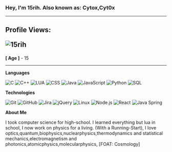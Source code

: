 ### Hey, I'm 15rih. Also known as: Cytox,Cyt0x

------------------------------------------------------------------------------------------

## Profile Views: <p align="left"> <img src="https://komarev.com/ghpvc/?username=15rih&label=Profile%20views&color=0e75b6&style=flat" alt="15rih" /> </p>

**[ Age ]** - 15

------------------------------------------------------------------------------------------

**Languages**

![C](https://img.shields.io/badge/-C-000000?style=flat&logo=C)
![C++](https://img.shields.io/badge/-C++-000000?style=flat&logo=C%2B%2B&logoColor=00599C)
![LUA](https://img.shields.io/badge/-Lua-000000?style=flat&logo=L%2B%2B&logoColor=00599C)
![CSS](https://img.shields.io/badge/-CSS-000000?style=flat&logo=CSS)
![Java](https://img.shields.io/badge/-Java-000000?style=flat&logo=Java&logoColor=007396)
![JavaScript](https://img.shields.io/badge/-JavaScript-000000?style=flat&logo=javascript)
![Python](https://img.shields.io/badge/-Python-000000?style=flat&logo=python)
![SQL](https://img.shields.io/badge/-SQL-000000?style=flat&logo=MySQL)

**Technologies**

![Git](https://img.shields.io/badge/-Git-000000?style=flat&logo=git&logoColor=F05032)
![GitHub](https://img.shields.io/badge/-GitHub-000000?style=flat&logo=github&logoColor=FFFFFF)
![Jira](https://img.shields.io/badge/-Jira-000000?style=flat&logo=jira-software&logoColor=white&logoColor=0052CC)
![jQuery](https://img.shields.io/badge/-jQuery-000000?style=flat&logo=jQuery&logoColor=0769AD)
![Linux](https://img.shields.io/badge/-Linux-000000?style=flat&logo=linux&logoColor=FCC624)
![Node.js](https://img.shields.io/badge/-Node.js-000000?style=flat&logo=node.js&logoColor=339933)
![React](https://img.shields.io/badge/-React-000000?style=flat&logo=React&logoColor=61DAFB)
![Java Spring](https://img.shields.io/badge/-Spring-000000?style=flat&logo=spring&logoColor=6DB33F)

**About Me** 

I took computer science for high-school. I learned everything but lua in school, I now work on physics for a living. (With a Running-Start), I love optics,quantum,biophysics,nuclearphysics,thermodynamics and statistical mechanics,electromagnetism and photonics,atomicphysics,molecularphysics, [FOAT: Cosmology]
